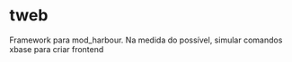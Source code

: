 # tweb
Framework para mod_harbour. Na medida do possível, simular comandos xbase para criar frontend
